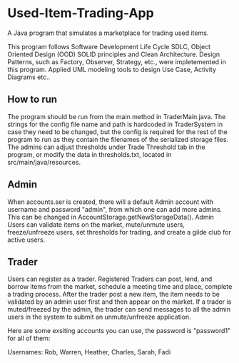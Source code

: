 # Used-Item-Trading-App
A Java program that simulates a marketplace for trading used items.

This program follows Software Development Life Cycle SDLC, Object Oriented Design (OOD) SOLID principles and Clean Architecture. Design Patterns, such as Factory, Observer, Strategy, etc., were impletemented in this program. Applied UML modeling tools to design Use Case, Activity Diagrams etc..

## How to run

The program should be run from the main method in TraderMain.java. The strings for the 
config file name and path is hardcoded in TraderSystem in case they need to be changed, but the config is required for the 
rest of the program to run as they contain the filenames of the serialized storage files. The admins can adjust thresholds
under Trade Threshold tab in the program, or modify the data in thresholds.txt, located in src/main/java/resources.

## Admin

When accounts.ser is created, there will a default Admin account with username and password "admin", from which one can add more admins. This can be changed in AccountStorage.getNewStorageData().
Admin Users can validate items on the market, mute/unmute users, freeze/unfreeze users, set thresholds for trading, and create a gilde club for active users.

## Trader

Users can register as a trader. Registered Traders can post, lend, and borrow items from the market, schedule a meeting time and place, complete a trading process. After the trader post a new item, the item needs to be validated by an admin user first and then appear on the market. If a trader is muted/freezed by the admin, the trader can send messages to all the admin users in the system to submit an unmute/unfreeze application.

Here are some exsiting accounts you can use, the password is "password1" for all of them:

Usernames: Rob, Warren, Heather, Charles, Sarah, Fadi
